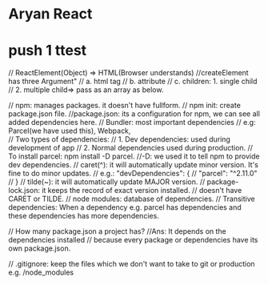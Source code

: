 # Aryan React
# push 1 ttest
// ReactElement(Object) => HTML(Browser understands)
//createElement has three Argument"
   // a. html tag
   // b. attribute
   // c. children: 1. single child  
   //              2. multiple child=> pass as an array as below.

// npm: manages packages. it doesn't have fullform.
// npm init: create package.json file.
              //package.json: its a configuration for npm, we can see all added dependencies here.
// Bundler: most important dependencies
      // e.g: Parcel(we have used this), Webpack,            
// Two types of dependencies:
     //     1. Dev dependencies: used during development of app
     //     2. Normal dependencies used during production.
// To install parcel: npm install -D parcel.
             //-D: we used it to tell npm to provide dev dependencies.
// caret(^): it will automatically update minor version. It's fine to do minor updates. 
//         e.g.:  "devDependencies": {
//                "parcel": "^2.11.0"
//                      }
// tilde(~): it will automatically update MAJOR version.
// package-lock.json: it keeps the record of exact version installed.
                // doesn't have CARET or TILDE.
// node modules: database of dependencies.
// Transitive dependencies: When a dependency e.g. parcel has dependencies and these dependencies has more dependencies.

// How many package.json a project has?
   //Ans: It depends on the dependencies installed 
        // because every package or dependencies have its own package.json.

// .gitignore: keep the files which we don't want to take to git or production
             e.g. /node_modules

             
